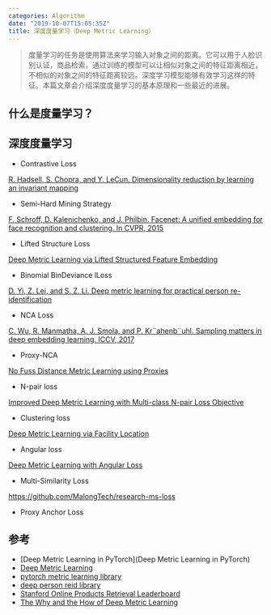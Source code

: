 ```yaml
---
categories: Algorithm
date: "2019-10-07T15:05:35Z"
title: 深度度量学习（Deep Metric Learning）
---
```


> 度量学习的任务是使用算法来学习输入对象之间的距离。它可以用于人脸识别认证，商品检索，通过训练的模型可以让相似对象之间的特征距离相近，不相似的对象之间的特征距离较远。深度学习模型能够有效学习这样的特征。本篇文章会介绍深度度量学习的基本原理和一些最近的进展。

## 什么是度量学习？

## 深度度量学习

* Contrastive Loss

[R. Hadsell, S. Chopra, and Y. LeCun. Dimensionality reduction by learning an invariant mapping]()

* Semi-Hard Mining Strategy

[F. Schroff, D. Kalenichenko, and J. Philbin. Facenet: A unified embedding for face recognition and clustering. In CVPR, 2015]()

* Lifted Structure Loss

[Deep Metric Learning via Lifted Structured Feature Embedding](https://arxiv.org/abs/1511.06452v1)

* Binomial BinDeviance lLoss

[D. Yi, Z. Lei, and S. Z. Li. Deep metric learning for practical person re-identification]()

* NCA Loss

[C. Wu, R. Manmatha, A. J. Smola, and P. Kr¨ahenb¨uhl. Sampling matters in deep embedding learning. ICCV, 2017]()

* Proxy-NCA

[No Fuss Distance Metric Learning using Proxies](http://openaccess.thecvf.com/content_ICCV_2017/papers/Movshovitz-Attias_No_Fuss_Distance_ICCV_2017_paper.pdf)

* N-pair loss

[Improved Deep Metric Learning with Multi-class N-pair Loss Objective](https://papers.nips.cc/paper/6200-improved-deep-metric-learning-with-multi-class-n-pair-loss-objective)

* Clustering loss

[Deep Metric Learning via Facility Location](http://openaccess.thecvf.com/content_cvpr_2017/papers/Song_Deep_Metric_Learning_CVPR_2017_paper.pdf)

* Angular loss

[Deep Metric Learning with Angular Loss](https://arxiv.org/abs/1708.01682v1)

* Multi-Similarity Loss

<https://github.com/MalongTech/research-ms-loss>

* Proxy Anchor Loss

## 参考

* [Deep Metric Learning in PyTorch](Deep Metric Learning in PyTorch)
* [Deep Metric Learning](https://github.com/ronekko/deep_metric_learning)
* [pytorch metric learning library](https://github.com/KevinMusgrave/pytorch-metric-learning)
* [deep person reid library](https://github.com/KaiyangZhou/deep-person-reid)
* [Stanford Online Products Retrieval Leaderboard](https://kobiso.github.io/Computer-Vision-Leaderboard/sop.html)
* [The Why and the How of Deep Metric Learning](https://towardsdatascience.com/the-why-and-the-how-of-deep-metric-learning-e70e16e199c0)

